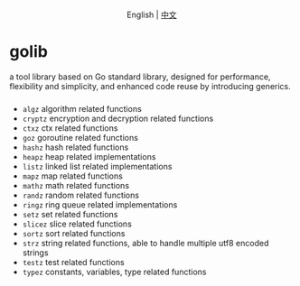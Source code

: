 <p align="center">
    <br> English | <a href="README-CN.md">中文</a>
</p>

# golib
a tool library based on Go standard library, designed for performance, flexibility and simplicity, and enhanced code reuse by introducing generics.

###
* ``algz`` algorithm related functions
* ``cryptz`` encryption and decryption related functions
* ``ctxz`` ctx related functions
* ``goz`` goroutine related functions
* ``hashz`` hash related functions
* ``heapz`` heap related implementations
* ``listz`` linked list related implementations
* ``mapz`` map related functions
* ``mathz`` math related functions
* ``randz`` random related functions
* ``ringz`` ring queue related implementations
* ``setz`` set related functions
* ``slicez`` slice related functions
* ``sortz`` sort related functions
* ``strz`` string related functions, able to handle multiple utf8 encoded strings
* ``testz`` test related functions
* ``typez`` constants, variables, type related functions
